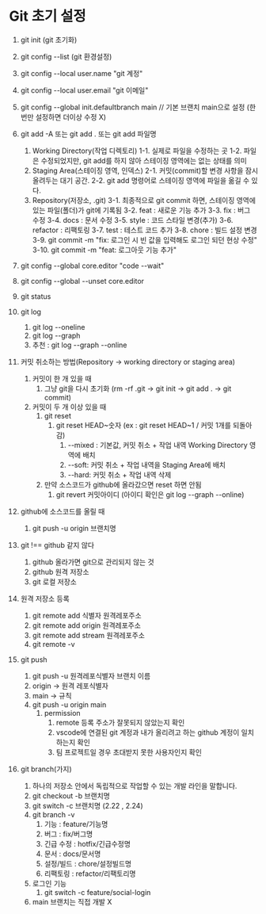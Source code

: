 # Git 초기 설정

1. git init (git 초기화)
2. git config --list (git 환경설정)
3. git config --local user.name "git 계정"
4. git config --local user.email "git 이메일"
5. git config --global init.defaultbranch main // 기본 브랜치 main으로 설정 (한번만 설정하면 더이상 수정 X)
6. git add -A 또는 git add . 또는 git add 파일명
   1. Working Directory(작업 디렉토리)
      1-1. 실제로 파일을 수정하는 곳
      1-2. 파일은 수정되었지만, git add를 하지 않아 스테이징 영역에는 없는 상태를 의미
   2. Staging Area(스테이징 영역, 인덱스)
      2-1. 커밋(commit)할 변경 사항을 잠시 올려두는 대기 공간.
      2-2. git add 명령어로 스테이징 영역에 파일을 옮길 수 있다.
   3. Repository(저장소, .git)
      3-1. 최종적으로 git commit 하면, 스테이징 영역에 있는 파일(폴더)가 git에 기록됨
      3-2. feat : 새로운 기능 추가
      3-3. fix : 버그 수정
      3-4. docs : 문서 수정
      3-5. style : 코드 스타일 변경(추가)
      3-6. refactor : 리팩토링
      3-7. test : 테스트 코드 추가
      3-8. chore : 빌드 설정 변경
      3-9. git commit -m "fix: 로그인 시 빈 값을 입력해도 로그인 되던 현상 수정"
      3-10. git commit -m "feat: 로그아웃 기능 추가"
7. git config --global core.editor "code --wait"
8. git config --global --unset core.editor
9. git status

10. git log
    1. git log --oneline
    2. git log --graph
    3. 추천 : git log --graph --online

11. 커밋 취소하는 방법(Repository -> working directory or staging area)
    1. 커밋이 한 개 있을 때
       1. 그냥 git을 다시 초기화 (rm -rf .git -> git init -> git add . -> git commit)
    2. 커밋이 두 개 이상 있을 때
       1. git reset
          1. git reset HEAD~숫자 (ex : git reset HEAD~1 / 커밋 1개를 되돌아감)
             1. --mixed : 기본값, 커밋 취소 + 작업 내역 Working Directory 영역에 배치
             2. --soft: 커밋 취소 + 작업 내역을 Staging Area에 배치
             3. --hard: 커밋 취소 + 작업 내역 삭제
       2. 만약 소스코드가 github에 올라갔으면 reset 하면 안됨
          1. git revert 커밋아이디 (아이디 확인은 git log --graph --online)
12. github에 소스코드를 올릴 때
    1. git push -u origin 브랜치명

13. git !== github 같지 않다
    1. github 올라가면 git으로 관리되지 않는 것
    2. github 원격 저장소
    3. git 로컬 저장소

14. 원격 저장소 등록
    1. git remote add 식별자 원격레포주소
    2. git remote add origin 원격레포주소
    3. git remote add stream 원격레포주소
    4. git remote -v

15. git push
    1. git push -u 원격레포식별자 브랜치 이름
    2. origin -> 원격 레포식별자
    3. main -> 규칙
    4. git push -u origin main
       1. permission
          1. remote 등록 주소가 잘못되지 않았는지 확인
          2. vscode에 연결된 git 계정과 내가 올리려고 하는 github 계정이 일치하는지 확인
          3. 팀 프로젝트일 경우 초대받지 못한 사용자인지 확인

16. git branch(가지)
    1. 하나의 저장소 안에서 독립적으로 작업할 수 있는 개발 라인을 말합니다.
    2. git checkout -b 브랜치명
    3. git switch -c 브랜치명 (2.22 , 2.24)
    4. git branch -v
       1. 기능 : feature/기능명
       2. 버그 : fix/버그명
       3. 긴급 수정 : hotfix/긴급수정명
       4. 문서 : docs/문서명
       5. 설정/빌드 : chore/설정빌드명
       6. 리팩토링 : refactor/리팩토리명
    5. 로그인 기능
       1. git switch -c feature/social-login 
    6. main 브랜치는 직접 개발 X 

